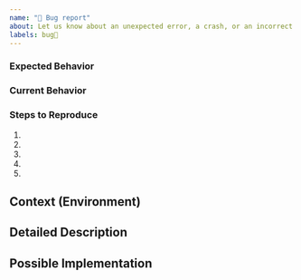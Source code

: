 ```yaml
---
name: "🐛 Bug report"
about: Let us know about an unexpected error, a crash, or an incorrect behavior.
labels: bug🐛
---
```


<!--
Hi there,

Thank you for opening an issue. Please note that we try to keep the issue tracker reserved for bug reports and feature requests. For general usage questions, please see the documentation.
-->

### Expected Behavior
<!-- What should have happened? -->

### Current Behavior
<!-- What happens instead of the expected behavior? -->

### Steps to Reproduce
<!-- Please list the full steps required to reproduce the issue, for example:-->
1. 
2. 
3. 
4. 
5. 

## Context (Environment)
<!--- How has this issue affected you? What are you trying to accomplish? -->
<!--- Providing context helps us come up with a solution that is most useful in the real world -->

<!--- Provide a general summary of the issue in the Title above -->

## Detailed Description
<!--- Provide a detailed description of the change or addition you are proposing -->

## Possible Implementation
<!--- Not obligatory, but suggest an idea for implementing addition or change -->

